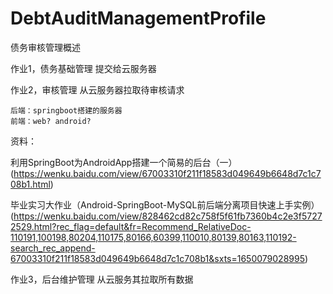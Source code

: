 # DebtAuditManagementProfile
债务审核管理概述



作业1，债务基础管理
	提交给云服务器

作业2，审核管理
	从云服务器拉取待审核请求

	后端：springboot搭建的服务器
	前端：web? android?


资料：

利用SpringBoot为AndroidApp搭建一个简易的后台（一）(https://wenku.baidu.com/view/67003310f211f18583d049649b6648d7c1c708b1.html)


毕业实习大作业（Android-SpringBoot-MySQL前后端分离项目快速上手实例）(https://wenku.baidu.com/view/828462cd82c758f5f61fb7360b4c2e3f57272529.html?rec_flag=default&fr=Recommend_RelativeDoc-110191,100198,80204,110175,80166,60399,110010,80139,80163,110192-search_rec_append-67003310f211f18583d049649b6648d7c1c708b1&sxts=1650079028995)

	

作业3，后台维护管理
	从云服务其拉取所有数据
